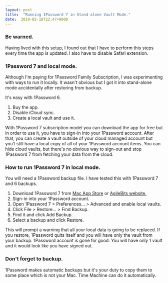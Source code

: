 ```yaml
---
layout: post
title:  "Running 1Password 7 in Stand-alone Vault Mode."
date:  2019-02-18T22:47+0000
---
```


### Be warned.

Having lived with this setup, I found out that I have to perform this steps every time the app is updated. I also have to disable Safari extension.

### 1Password 7 and local mode.

Although I'm paying for 1Password Family Subscription, I was experimenting with ways to run it locally. It wasn't obvious but I got it into stand-alone mode accidentally after restoring from backup.

It's easy with 1Password 6.

1. Buy the app.
2. Disable iCloud sync.
3. Create a local vault and use it.

With 1Password 7 subscription model you can download the app for free but in order to use it, you have to sign-in into your 1Password account. After that, you can create a vault outside of your cloud managed account but you'l still have a local copy of all of your 1Password account items. You can hide cloud vaults, but there's no obvious way to sign-out and stop 1Password 7 from fetching your data from the cloud.

### How to run 1Password 7 in local mode.

You will need a 1Password backup file. I have tested this with 1Password 7 and 6 backups.

1. Download 1Password 7 from [Mac App Store](https://itunes.apple.com/gb/app/1password-7-password-manager/id1333542190?mt=12) or [AgileBits website.](https://1password.com/downloads/mac/)
2. Sign-in into your 1Password account.
3. Open 1Password 7 > Preferences... > Advanced and enable local vaults.
4. Click File > Restore... > Find Backup.
5. Find it and click Add Backup.
6. Select a backup and click Restore.

This will prompt a warning that all your local data is going to be replaced. If you restore, 1Password quits itself and you will have only the vault from your backup. 1Password account is gone for good. You will have only 1 vault and it would look like you have signed out.

### Don't forget to backup.

1Password makes automatic backups but it's your duty to copy them to some place which is not your Mac. Time Machine can do it automatically.
